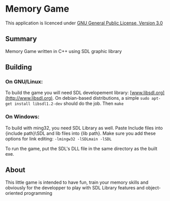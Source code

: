 Memory Game
=================
This application is licenced under [GNU General Public License, Version 3.0](http://www.gnu.org/copyleft/gpl.html)

Summary
-------

Memory Game written in C++ using SDL graphic library

Building
--------

### On GNU/Linux:
To build the game you will need SDL developement library: [www.libsdl.org](http://www.libsdl.org).
On debian-based distributions, a simple
`sudo apt-get install libsdl1.2-dev`
should do the job.
Then `make`
    
### On Windows:
To build with ming32, you need SDL Library as well. Paste Include files into {include path}\SDL and lib files into {lib path}. Make sure you add these options for link editing:
`-lmingw32 -lSDLmain -lSDL`

To run the game, put the SDL's DLL file in the same directory as the built exe.

About
-----

This little game is intended to have fun, train your memory skills and obviously for the developper to play with SDL Library features and object-oriented programming


